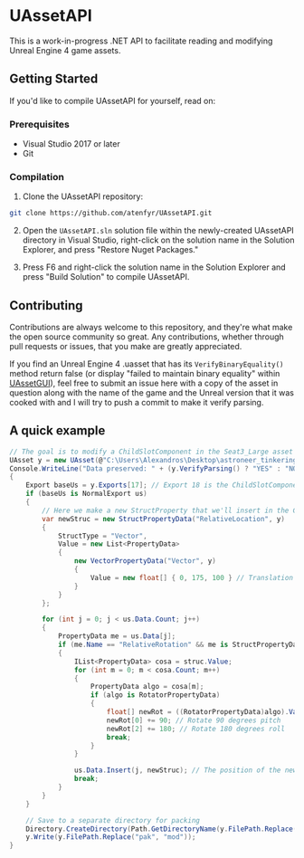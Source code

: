 # UAssetAPI
This is a work-in-progress .NET API to facilitate reading and modifying Unreal Engine 4 game assets.

## Getting Started
If you'd like to compile UAssetAPI for yourself, read on:

### Prerequisites
* Visual Studio 2017 or later
* Git

### Compilation
1. Clone the UAssetAPI repository:

```sh
git clone https://github.com/atenfyr/UAssetAPI.git
```

2. Open the `UAssetAPI.sln` solution file within the newly-created UAssetAPI directory in Visual Studio, right-click on the solution name in the Solution Explorer, and press "Restore Nuget Packages."

3. Press F6 and right-click the solution name in the Solution Explorer and press "Build Solution" to compile UAssetAPI.

## Contributing
Contributions are always welcome to this repository, and they're what make the open source community so great. Any contributions, whether through pull requests or issues, that you make are greatly appreciated.

If you find an Unreal Engine 4 .uasset that has its `VerifyBinaryEquality()` method return false (or display "failed to maintain binary equality" within [UAssetGUI](https://github.com/atenfyr/UAssetGUI)), feel free to submit an issue here with a copy of the asset in question along with the name of the game and the Unreal version that it was cooked with and I will try to push a commit to make it verify parsing.

## A quick example
```cs
// The goal is to modify a ChildSlotComponent in the Seat3_Large asset in order to rotate and translate the slots so that the seat faces forward
UAsset y = new UAsset(@"C:\Users\Alexandros\Desktop\astroneer_tinkering\pak\Astro\Content\Components_Large\Seat3_Large.uasset");
Console.WriteLine("Data preserved: " + (y.VerifyParsing() ? "YES" : "NO"));
{
    Export baseUs = y.Exports[17]; // Export 18 is the ChildSlotComponent we want to modify
    if (baseUs is NormalExport us)
    {
        // Here we make a new StructProperty that we'll insert in the ChildSlotComponent category to translate it
        var newStruc = new StructPropertyData("RelativeLocation", y)
        {
            StructType = "Vector",
            Value = new List<PropertyData>
            {
                new VectorPropertyData("Vector", y)
                {
                    Value = new float[] { 0, 175, 100 } // Translation in unreal units (X, Y, Z)
                }
            }
        };

        for (int j = 0; j < us.Data.Count; j++)
        {
            PropertyData me = us.Data[j];
            if (me.Name == "RelativeRotation" && me is StructPropertyData struc)
            {
                IList<PropertyData> cosa = struc.Value;
                for (int m = 0; m < cosa.Count; m++)
                {
                    PropertyData algo = cosa[m];
                    if (algo is RotatorPropertyData)
                    {
                        float[] newRot = ((RotatorPropertyData)algo).Value;
                        newRot[0] += 90; // Rotate 90 degrees pitch
                        newRot[2] += 180; // Rotate 180 degrees roll
                        break;
                    }
                }

                us.Data.Insert(j, newStruc); // The position of the new StructProperty in the category doesn't actually matter
                break;
            }
        }
    }

    // Save to a separate directory for packing
    Directory.CreateDirectory(Path.GetDirectoryName(y.FilePath.Replace("pak", "mod")));
    y.Write(y.FilePath.Replace("pak", "mod"));
}
```
